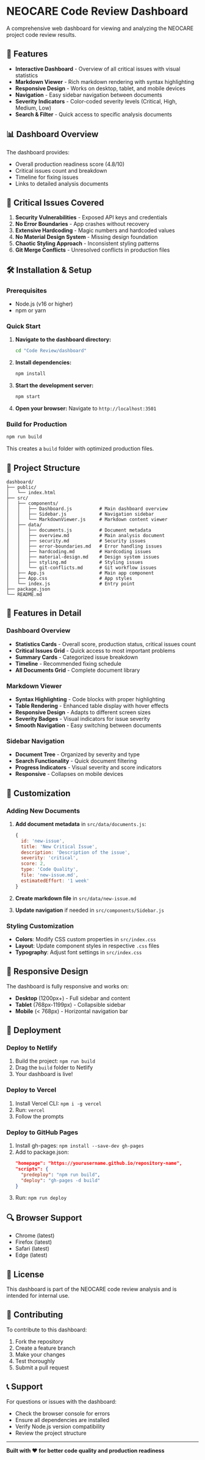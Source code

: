 # NEOCARE Code Review Dashboard

A comprehensive web dashboard for viewing and analyzing the NEOCARE project code review results.

## 🚀 Features

- **Interactive Dashboard** - Overview of all critical issues with visual statistics
- **Markdown Viewer** - Rich markdown rendering with syntax highlighting
- **Responsive Design** - Works on desktop, tablet, and mobile devices
- **Navigation** - Easy sidebar navigation between documents
- **Severity Indicators** - Color-coded severity levels (Critical, High, Medium, Low)
- **Search & Filter** - Quick access to specific analysis documents

## 📊 Dashboard Overview

The dashboard provides:
- Overall production readiness score (4.8/10)
- Critical issues count and breakdown
- Timeline for fixing issues
- Links to detailed analysis documents

## 🔴 Critical Issues Covered

1. **Security Vulnerabilities** - Exposed API keys and credentials
2. **No Error Boundaries** - App crashes without recovery
3. **Extensive Hardcoding** - Magic numbers and hardcoded values
4. **No Material Design System** - Missing design foundation
5. **Chaotic Styling Approach** - Inconsistent styling patterns
6. **Git Merge Conflicts** - Unresolved conflicts in production files

## 🛠️ Installation & Setup

### Prerequisites
- Node.js (v16 or higher)
- npm or yarn

### Quick Start

1. **Navigate to the dashboard directory:**
   ```bash
   cd "Code Review/dashboard"
   ```

2. **Install dependencies:**
   ```bash
   npm install
   ```

3. **Start the development server:**
   ```bash
   npm start
   ```

4. **Open your browser:**
   Navigate to `http://localhost:3501`

### Build for Production

```bash
npm run build
```

This creates a `build` folder with optimized production files.

## 📁 Project Structure

```
dashboard/
├── public/
│   └── index.html
├── src/
│   ├── components/
│   │   ├── Dashboard.js          # Main dashboard overview
│   │   ├── Sidebar.js            # Navigation sidebar
│   │   └── MarkdownViewer.js     # Markdown content viewer
│   ├── data/
│   │   ├── documents.js          # Document metadata
│   │   ├── overview.md           # Main analysis document
│   │   ├── security.md           # Security issues
│   │   ├── error-boundaries.md   # Error handling issues
│   │   ├── hardcoding.md         # Hardcoding issues
│   │   ├── material-design.md    # Design system issues
│   │   ├── styling.md            # Styling issues
│   │   └── git-conflicts.md      # Git workflow issues
│   ├── App.js                    # Main app component
│   ├── App.css                   # App styles
│   └── index.js                  # Entry point
├── package.json
└── README.md
```

## 🎨 Features in Detail

### Dashboard Overview
- **Statistics Cards** - Overall score, production status, critical issues count
- **Critical Issues Grid** - Quick access to most important problems
- **Summary Cards** - Categorized issue breakdown
- **Timeline** - Recommended fixing schedule
- **All Documents Grid** - Complete document library

### Markdown Viewer
- **Syntax Highlighting** - Code blocks with proper highlighting
- **Table Rendering** - Enhanced table display with hover effects
- **Responsive Design** - Adapts to different screen sizes
- **Severity Badges** - Visual indicators for issue severity
- **Smooth Navigation** - Easy switching between documents

### Sidebar Navigation
- **Document Tree** - Organized by severity and type
- **Search Functionality** - Quick document filtering
- **Progress Indicators** - Visual severity and score indicators
- **Responsive** - Collapses on mobile devices

## 🔧 Customization

### Adding New Documents

1. **Add document metadata** in `src/data/documents.js`:
   ```javascript
   {
     id: 'new-issue',
     title: 'New Critical Issue',
     description: 'Description of the issue',
     severity: 'critical',
     score: 2,
     type: 'Code Quality',
     file: 'new-issue.md',
     estimatedEffort: '1 week'
   }
   ```

2. **Create markdown file** in `src/data/new-issue.md`

3. **Update navigation** if needed in `src/components/Sidebar.js`

### Styling Customization

- **Colors**: Modify CSS custom properties in `src/index.css`
- **Layout**: Update component styles in respective `.css` files
- **Typography**: Adjust font settings in `src/index.css`

## 📱 Responsive Design

The dashboard is fully responsive and works on:
- **Desktop** (1200px+) - Full sidebar and content
- **Tablet** (768px-1199px) - Collapsible sidebar
- **Mobile** (< 768px) - Horizontal navigation bar

## 🚀 Deployment

### Deploy to Netlify
1. Build the project: `npm run build`
2. Drag the `build` folder to Netlify
3. Your dashboard is live!

### Deploy to Vercel
1. Install Vercel CLI: `npm i -g vercel`
2. Run: `vercel`
3. Follow the prompts

### Deploy to GitHub Pages
1. Install gh-pages: `npm install --save-dev gh-pages`
2. Add to package.json:
   ```json
   "homepage": "https://yourusername.github.io/repository-name",
   "scripts": {
     "predeploy": "npm run build",
     "deploy": "gh-pages -d build"
   }
   ```
3. Run: `npm run deploy`

## 🔍 Browser Support

- Chrome (latest)
- Firefox (latest)
- Safari (latest)
- Edge (latest)

## 📄 License

This dashboard is part of the NEOCARE code review analysis and is intended for internal use.

## 🤝 Contributing

To contribute to this dashboard:
1. Fork the repository
2. Create a feature branch
3. Make your changes
4. Test thoroughly
5. Submit a pull request

## 📞 Support

For questions or issues with the dashboard:
- Check the browser console for errors
- Ensure all dependencies are installed
- Verify Node.js version compatibility
- Review the project structure

---

**Built with ❤️ for better code quality and production readiness**
